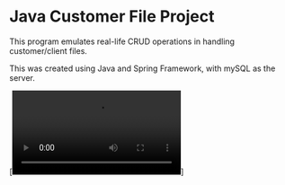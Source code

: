 # Java Customer File Project

This program emulates real-life CRUD operations in handling customer/client files.

This was created using Java and Spring Framework, with mySQL as the server.


[![Demo CountPages alpha](https://github.com/eugenehan94/React-Netlify-Website/blob/master/src/java-customer-file-project/video/JavaProjectClientSearch.mp4)]
